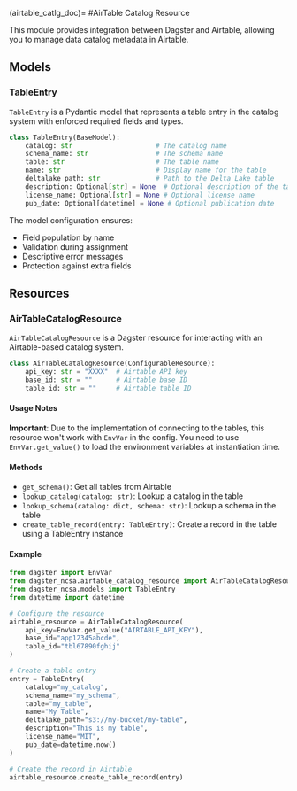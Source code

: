 (airtable_catlg_doc)=
#AirTable Catalog Resource

This module provides integration between Dagster and Airtable, allowing you to manage data catalog metadata in Airtable.

## Models

### TableEntry

`TableEntry` is a Pydantic model that represents a table entry in the catalog system with enforced required fields and types.

```python
class TableEntry(BaseModel):
    catalog: str                     # The catalog name
    schema_name: str                 # The schema name
    table: str                       # The table name
    name: str                        # Display name for the table
    deltalake_path: str              # Path to the Delta Lake table
    description: Optional[str] = None  # Optional description of the table
    license_name: Optional[str] = None # Optional license name
    pub_date: Optional[datetime] = None # Optional publication date
```

The model configuration ensures:
- Field population by name
- Validation during assignment
- Descriptive error messages
- Protection against extra fields

## Resources

### AirTableCatalogResource

`AirTableCatalogResource` is a Dagster resource for interacting with an Airtable-based catalog system.

```python
class AirTableCatalogResource(ConfigurableResource):
    api_key: str = "XXXX"  # Airtable API key
    base_id: str = ""      # Airtable base ID
    table_id: str = ""     # Airtable table ID
```

#### Usage Notes

**Important**: Due to the implementation of connecting to the tables, this resource won't work with `EnvVar` in the config. You need to use `EnvVar.get_value()` to load the environment variables at instantiation time.

#### Methods

- `get_schema()`: Get all tables from Airtable
- `lookup_catalog(catalog: str)`: Lookup a catalog in the table
- `lookup_schema(catalog: dict, schema: str)`: Lookup a schema in the table
- `create_table_record(entry: TableEntry)`: Create a record in the table using a TableEntry instance

#### Example

```python
from dagster import EnvVar
from dagster_ncsa.airtable_catalog_resource import AirTableCatalogResource
from dagster_ncsa.models import TableEntry
from datetime import datetime

# Configure the resource
airtable_resource = AirTableCatalogResource(
    api_key=EnvVar.get_value("AIRTABLE_API_KEY"),
    base_id="app12345abcde",
    table_id="tbl67890fghij"
)

# Create a table entry
entry = TableEntry(
    catalog="my_catalog",
    schema_name="my_schema",
    table="my_table",
    name="My Table",
    deltalake_path="s3://my-bucket/my-table",
    description="This is my table",
    license_name="MIT",
    pub_date=datetime.now()
)

# Create the record in Airtable
airtable_resource.create_table_record(entry)
```